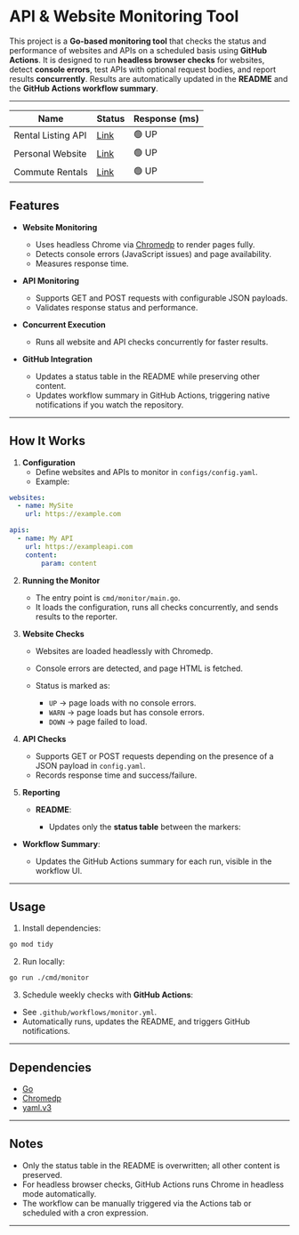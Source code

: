 # API & Website Monitoring Tool

This project is a **Go-based monitoring tool** that checks the status and performance of websites and APIs on a scheduled basis using **GitHub Actions**. It is designed to run **headless browser checks** for websites, detect **console errors**, test APIs with optional request bodies, and report results **concurrently**. Results are automatically updated in the **README** and the **GitHub Actions workflow summary**.

---

<!-- STATUS_START -->
| Name | Status | Response (ms) |
|------|--------|---------------|
| Rental Listing API | [Link](https://giyykb323bu6rka6smjzr64ece0gdwbe.lambda-url.us-east-1.on.aws/) | 🟢 UP | 702ms |
| Personal Website | [Link](https://isaacabell.com) | 🟢 UP | 903ms |
| Commute Rentals | [Link](https://isaacabell.com/find-commute-rentals-fe/) | 🟢 UP | 1073ms |
<!-- STATUS_END -->

## Features

- **Website Monitoring**
  - Uses headless Chrome via [Chromedp](https://github.com/chromedp/chromedp) to render pages fully.
  - Detects console errors (JavaScript issues) and page availability.
  - Measures response time.

- **API Monitoring**
  - Supports GET and POST requests with configurable JSON payloads.
  - Validates response status and performance.
  
- **Concurrent Execution**
  - Runs all website and API checks concurrently for faster results.

- **GitHub Integration**
  - Updates a status table in the README while preserving other content.
  - Updates workflow summary in GitHub Actions, triggering native notifications if you watch the repository.

---

## How It Works

1. **Configuration**
   - Define websites and APIs to monitor in `configs/config.yaml`.
   - Example:

```yaml
websites:
  - name: MySite
    url: https://example.com

apis:
  - name: My API
    url: https://exampleapi.com
    content:
        param: content
```

2. **Running the Monitor**

   * The entry point is `cmd/monitor/main.go`.
   * It loads the configuration, runs all checks concurrently, and sends results to the reporter.

3. **Website Checks**

   * Websites are loaded headlessly with Chromedp.
   * Console errors are detected, and page HTML is fetched.
   * Status is marked as:

     * `UP` → page loads with no console errors.
     * `WARN` → page loads but has console errors.
     * `DOWN` → page failed to load.

4. **API Checks**

   * Supports GET or POST requests depending on the presence of a JSON payload in `config.yaml`.
   * Records response time and success/failure.

5. **Reporting**

   * **README**:

     * Updates only the **status table** between the markers:
* **Workflow Summary**:

  * Updates the GitHub Actions summary for each run, visible in the workflow UI.

---

## Usage

1. Install dependencies:

```bash
go mod tidy
```

2. Run locally:

```bash
go run ./cmd/monitor
```

3. Schedule weekly checks with **GitHub Actions**:

* See `.github/workflows/monitor.yml`.
* Automatically runs, updates the README, and triggers GitHub notifications.

---

## Dependencies

* [Go](https://golang.org/)
* [Chromedp](https://github.com/chromedp/chromedp)
* [yaml.v3](https://pkg.go.dev/gopkg.in/yaml.v3)

---

## Notes

* Only the status table in the README is overwritten; all other content is preserved.
* For headless browser checks, GitHub Actions runs Chrome in headless mode automatically.
* The workflow can be manually triggered via the Actions tab or scheduled with a cron expression.

---